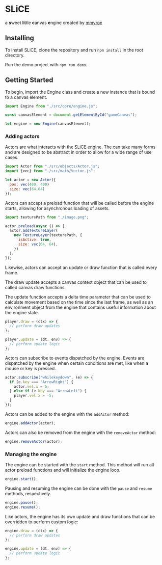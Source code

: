 # SLiCE

a **s**weet **li**ttle **c**anvas **e**ngine created by [mmyron](https://mmyron.com)

## Installing

To install SLiCE, clone the repository and run `npm install` in the root directory.

Run the demo project with `npm run demo`.

## Getting Started

To begin, import the Engine class and create a new instance that is bound to a canvas element.

```javascript
import Engine from "./src/core/engine.js";

const canvasElement = document.getElementById("gameCanvas");

let engine = new Engine(canvasElement);
```

### Adding actors

Actors are what interacts with the SLiCE engine. The can take many forms and are designed to be abstract in order to allow for a wide range of use cases.

```javascript
import Actor from "./src/objects/Actor.js";
import {vec} from "./src/math/Vector.js";

let actor = new Actor({
  pos: vec(400, 400)
  size: vec(64,64)
});
```

Actors can accept a preload function that will be called before the engine starts, allowing for asynchronous loading of assets.

```javascript
import texturePath from "./image.png";

actor.preload(async () => {
  actor.addTextureLayer(
    new TextureLayer(texturePath, {
      isActive: true,
      size: vec(64, 64),
    })
  );
});
```

Likewise, actors can accept an update or draw function that is called every frame.

The draw update accepts a canvas context object that can be used to called canvas draw functions.

The update function accepts a delta time parameter that can be used to calculate movement based on the time since the last frame, as well as an environment object from the engine that contains useful information about the engine state.

```javascript
player.draw = (ctx) => {
  // perform draw updates
};

player.update = (dt, env) => {
  // perform update logic
};
```

Actors can subscribe to events dispatched by the engine. Events are dispatched by the engine when certain conditions are met, like when a mouse or key is pressed.

```javascript
actor.subscribe("whilekeydown", (e) => {
  if (e.key === "ArrowRight") {
    actor.vel.x = 5;
  } else if (e.key === "ArrowLeft") {
    player.vel.x = -5;
  }
});
```

Actors can be added to the engine with the `addActor` method:

```javascript
engine.addActor(actor);
```

Actors can also be removed from the engine with the `removeActor` method:

```javascript
engine.removeActor(actor);
```

### Managing the engine

The engine can be started with the `start` method. This method will run all actor preload functions and will initialize the engine loop.

```javascript
engine.start();
```

Pausing and resuming the engine can be done with the `pause` and `resume` methods, respectively.

```javascript
engine.pause();
engine.resume();
```

Like actors, the engine has its own update and draw functions that can be overridden to perform custom logic:

```javascript
engine.draw = (ctx) => {
  // perform draw updates
};

engine.update = (dt, env) => {
  // perform update logic
};
```
